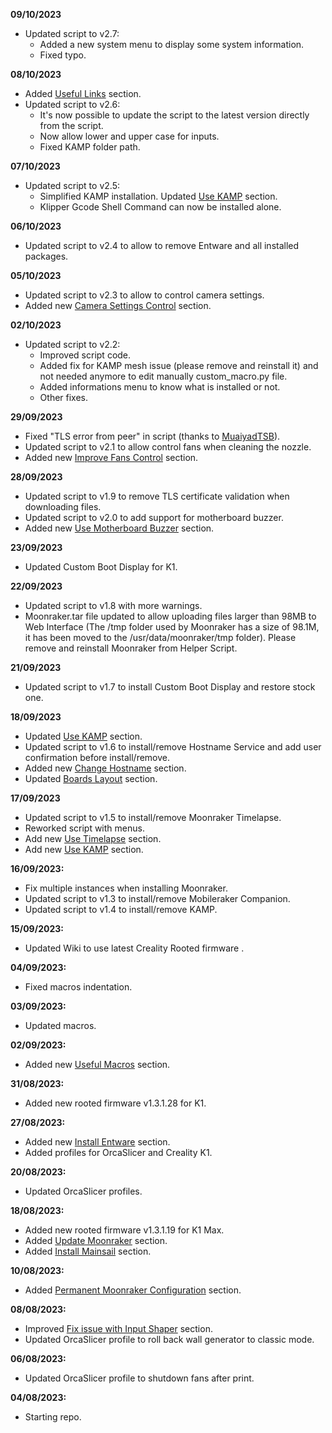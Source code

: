 **09/10/2023**
- Updated script to v2.7:
  - Added a new system menu to display some system information.
  - Fixed typo.

**08/10/2023**
- Added [Useful Links](https://github.com/Guilouz/Creality-K1-and-K1-Max/wiki/Useful-Links) section.
- Updated script to v2.6:
  - It's now possible to update the script to the latest version directly from the script.
  - Now allow lower and upper case for inputs.
  - Fixed KAMP folder path.

**07/10/2023**
- Updated script to v2.5:
  - Simplified KAMP installation. Updated [Use KAMP](https://github.com/Guilouz/Creality-K1-and-K1-Max/wiki/Use-KAMP) section.
  - Klipper Gcode Shell Command can now be installed alone.

**06/10/2023**
- Updated script to v2.4 to allow to remove Entware and all installed packages.

**05/10/2023**
- Updated script to v2.3 to allow to control camera settings.
- Added new [Camera Settings Control](https://github.com/Guilouz/Creality-K1-and-K1-Max/wiki/Camera-Settings-Control) section.

**02/10/2023**
- Updated script to v2.2:
  - Improved script code.
  - Added fix for KAMP mesh issue (please remove and reinstall it) and not needed anymore to edit manually custom_macro.py file.
  - Added informations menu to know what is installed or not.
  - Other fixes.

**29/09/2023**
- Fixed "TLS error from peer" in script (thanks to [MuaiyadTSB](https://github.com/MuaiyadTSB)).
- Updated script to v2.1 to allow control fans when cleaning the nozzle.
- Added new [Improve Fans Control](https://github.com/Guilouz/Creality-K1-and-K1-Max/wiki/Improve-Fans-Control) section.

**28/09/2023**
- Updated script to v1.9 to remove TLS certificate validation when downloading files.
- Updated script to v2.0 to add support for motherboard buzzer.
- Added new [Use Motherboard Buzzer](https://github.com/Guilouz/Creality-K1-and-K1-Max/wiki/Use-Motherboard-Buzzer) section.

**23/09/2023**
- Updated Custom Boot Display for K1.

**22/09/2023**
- Updated script to v1.8 with more warnings.
- Moonraker.tar file updated to allow uploading files larger than 98MB to Web Interface (The /tmp folder used by Moonraker has a size of 98.1M, it has been moved to the /usr/data/moonraker/tmp folder). Please remove and reinstall Moonraker from Helper Script.

**21/09/2023**
- Updated script to v1.7 to install Custom Boot Display and restore stock one.

**18/09/2023**
- Updated [Use KAMP](https://github.com/Guilouz/Creality-K1-and-K1-Max/wiki/Use-KAMP) section.
- Updated script to v1.6 to install/remove Hostname Service and add user confirmation before install/remove.
- Added new [Change Hostname](https://github.com/Guilouz/Creality-K1-and-K1-Max/wiki/Change-Hostname) section.
- Updated [Boards Layout](https://github.com/Guilouz/Creality-K1-and-K1-Max/wiki/Boards-Layout) section.

**17/09/2023**
- Updated script to v1.5 to install/remove Moonraker Timelapse.
- Reworked script with menus.
- Add new [Use Timelapse](https://github.com/Guilouz/Creality-K1-and-K1-Max/wiki/Use-Timelapse) section.
- Add new [Use KAMP](https://github.com/Guilouz/Creality-K1-and-K1-Max/wiki/Use-KAMP) section.

**16/09/2023:**
- Fix multiple instances when installing Moonraker.
- Updated script to v1.3 to install/remove Mobileraker Companion.
- Updated script to v1.4 to install/remove KAMP.

**15/09/2023:**
- Updated Wiki to use latest Creality Rooted firmware .

**04/09/2023:**
- Fixed macros indentation.

**03/09/2023:**
- Updated macros.

**02/09/2023:**
- Added new [Useful Macros](https://github.com/Guilouz/Creality-K1-and-K1-Max/wiki/Useful-Macros) section.

**31/08/2023:**
- Added new rooted firmware v1.3.1.28 for K1.

**27/08/2023:**
- Added new [Install Entware](https://github.com/Guilouz/Creality-K1-and-K1-Max/wiki/Install-Entware) section.
- Added profiles for OrcaSlicer and Creality K1.

**20/08/2023:**
  - Updated OrcaSlicer profiles.

**18/08/2023:**
- Added new rooted firmware v1.3.1.19 for K1 Max.
- Added [Update Moonraker](https://github.com/Guilouz/Creality-K1-and-K1-Max/wiki/Update-Moonraker) section.
- Added [Install Mainsail](https://github.com/Guilouz/Creality-K1-and-K1-Max/wiki/Install-Mainsail) section.

**10/08/2023:**
- Added [Permanent Moonraker Configuration](https://github.com/Guilouz/Creality-K1-and-K1-Max/wiki/Permanent-Moonraker-Configuration) section.

**08/08/2023:**
- Improved [Fix issue with Input Shaper](https://github.com/Guilouz/Creality-K1-and-K1-Max/wiki/Fix-issue-with-Input-Shaper) section.
- Updated OrcaSlicer profile to roll back wall generator to classic mode.

**06/08/2023:**
  - Updated OrcaSlicer profile to shutdown fans after print.

**04/08/2023:**
  - Starting repo.